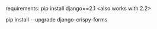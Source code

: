requirements:
pip install django==2.1 <also works with 2.2>

pip install --upgrade django-crispy-forms
